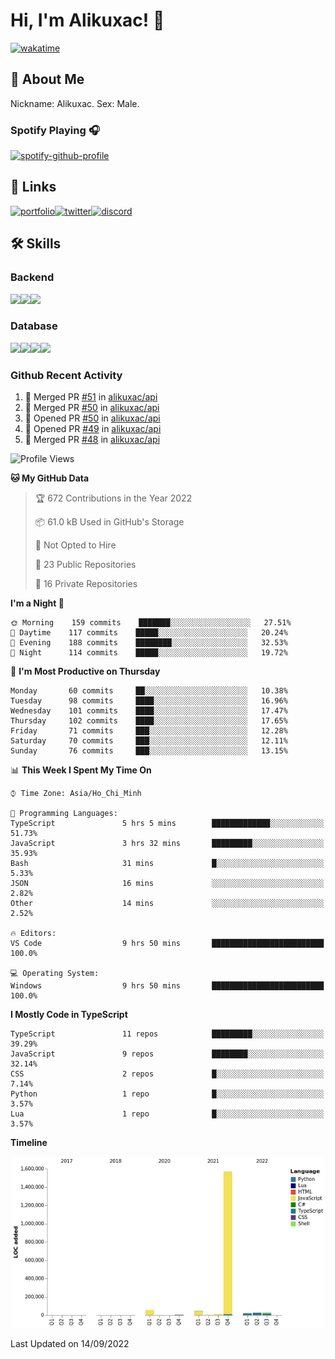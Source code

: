 # Hi, I'm Alikuxac! 👋
[![wakatime](https://wakatime.com/badge/user/f351a39f-05c3-4440-84c7-6444ba23d95e.svg)](https://wakatime.com/@alikuxac)
## 🚀 About Me
Nickname: Alikuxac.
Sex: Male.

### Spotify Playing 🎧
[![spotify-github-profile](https://spotify-github-profile.vercel.app/api/view?uid=1ug46od67cxvdqjx4zr7l33i4&cover_image=true&theme=natemoo-re&bar_color=53b14f&bar_color_cover=false)](https://open.spotify.com/user/1ug46od67cxvdqjx4zr7l33i4)

## 🔗 Links
[![portfolio][portfolio-badge]][website-link][![twitter][twitter-badge]][twitter-link][![discord][discord-badge]][discord-link]

## 🛠 Skills
<!---### Frontend--->

### Backend
[![](https://img.shields.io/badge/C%23-239120?style=for-the-badge&logo=c-sharp&logoColor=white)]()[![](https://img.shields.io/badge/JavaScript-F7DF1E?style=for-the-badge&logo=javascript&logoColor=black)]()[![](https://img.shields.io/badge/TypeScript-007ACC?style=for-the-badge&logo=typescript&logoColor=white)]()
### Database
[![](https://img.shields.io/badge/MySQL-00000F?style=for-the-badge&logo=mysql&logoColor=white)]()[![](https://img.shields.io/badge/MongoDB-4EA94B?style=for-the-badge&logo=mongodb&logoColor=white)]()[![](https://img.shields.io/badge/PostgreSQL-316192?style=for-the-badge&logo=postgresql&logoColor=white)]()[![](https://img.shields.io/badge/Redis-D82C20?style=for-the-badge&logo=RedislogoColor=white)]()
<!---### Tools--->

<!---### Framework--->

### Github Recent Activity
<!--START_SECTION:activity-->
1. 🎉 Merged PR [#51](https://github.com/alikuxac/api/pull/51) in [alikuxac/api](https://github.com/alikuxac/api)
2. 🎉 Merged PR [#50](https://github.com/alikuxac/api/pull/50) in [alikuxac/api](https://github.com/alikuxac/api)
3. 💪 Opened PR [#50](https://github.com/alikuxac/api/pull/50) in [alikuxac/api](https://github.com/alikuxac/api)
4. 💪 Opened PR [#49](https://github.com/alikuxac/api/pull/49) in [alikuxac/api](https://github.com/alikuxac/api)
5. 🎉 Merged PR [#48](https://github.com/alikuxac/api/pull/48) in [alikuxac/api](https://github.com/alikuxac/api)
<!--END_SECTION:activity-->

<!--START_SECTION:waka-->
![Profile Views](http://img.shields.io/badge/Profile%20Views-4-blue)

**🐱 My GitHub Data** 

> 🏆 672 Contributions in the Year 2022
 > 
> 📦 61.0 kB Used in GitHub's Storage 
 > 
> 🚫 Not Opted to Hire
 > 
> 📜 23 Public Repositories 
 > 
> 🔑 16 Private Repositories  
 > 
**I'm a Night 🦉** 

```text
🌞 Morning    159 commits    ███████░░░░░░░░░░░░░░░░░░   27.51% 
🌆 Daytime    117 commits    █████░░░░░░░░░░░░░░░░░░░░   20.24% 
🌃 Evening    188 commits    ████████░░░░░░░░░░░░░░░░░   32.53% 
🌙 Night      114 commits    █████░░░░░░░░░░░░░░░░░░░░   19.72%

```
📅 **I'm Most Productive on Thursday** 

```text
Monday       60 commits     ██░░░░░░░░░░░░░░░░░░░░░░░   10.38% 
Tuesday      98 commits     ████░░░░░░░░░░░░░░░░░░░░░   16.96% 
Wednesday    101 commits    ████░░░░░░░░░░░░░░░░░░░░░   17.47% 
Thursday     102 commits    ████░░░░░░░░░░░░░░░░░░░░░   17.65% 
Friday       71 commits     ███░░░░░░░░░░░░░░░░░░░░░░   12.28% 
Saturday     70 commits     ███░░░░░░░░░░░░░░░░░░░░░░   12.11% 
Sunday       76 commits     ███░░░░░░░░░░░░░░░░░░░░░░   13.15%

```


📊 **This Week I Spent My Time On** 

```text
⌚︎ Time Zone: Asia/Ho_Chi_Minh

💬 Programming Languages: 
TypeScript               5 hrs 5 mins        █████████████░░░░░░░░░░░░   51.73% 
JavaScript               3 hrs 32 mins       █████████░░░░░░░░░░░░░░░░   35.93% 
Bash                     31 mins             █░░░░░░░░░░░░░░░░░░░░░░░░   5.33% 
JSON                     16 mins             ░░░░░░░░░░░░░░░░░░░░░░░░░   2.82% 
Other                    14 mins             ░░░░░░░░░░░░░░░░░░░░░░░░░   2.52%

🔥 Editors: 
VS Code                  9 hrs 50 mins       █████████████████████████   100.0%

💻 Operating System: 
Windows                  9 hrs 50 mins       █████████████████████████   100.0%

```

**I Mostly Code in TypeScript** 

```text
TypeScript               11 repos            █████████░░░░░░░░░░░░░░░░   39.29% 
JavaScript               9 repos             ████████░░░░░░░░░░░░░░░░░   32.14% 
CSS                      2 repos             █░░░░░░░░░░░░░░░░░░░░░░░░   7.14% 
Python                   1 repo              █░░░░░░░░░░░░░░░░░░░░░░░░   3.57% 
Lua                      1 repo              █░░░░░░░░░░░░░░░░░░░░░░░░   3.57%

```


**Timeline**

![Chart not found](https://raw.githubusercontent.com/alikuxac/alikuxac/master/charts/bar_graph.png) 


 Last Updated on 14/09/2022
<!--END_SECTION:waka-->

<!--- Link definition --->
[website-link]: https://alikuxac.xyz/
[twitter-link]: https://twitter.com/alikuxac
[discord-link]: https://discord.gg/8yfv46W
[kofi-link]: https://ko-fi.com/alikuxac
[Facebook]: https://www.facebook.com/anikuxac

[Instagram]: https://www.instagram.com/alikuxac/

<!--- Badgee Imag --->
[portfolio-badge]: https://img.shields.io/badge/my_portfolio-000?style=for-the-badge&logo=ko-fi&logoColor=white
[twitter-badge]: https://img.shields.io/badge/twitter-1DA1F2?style=for-the-badge&logo=twitter&logoColor=white
[discord-badge]: https://img.shields.io/badge/Discord-7289DA?style=for-the-badge&logo=discord&logoColor=white
